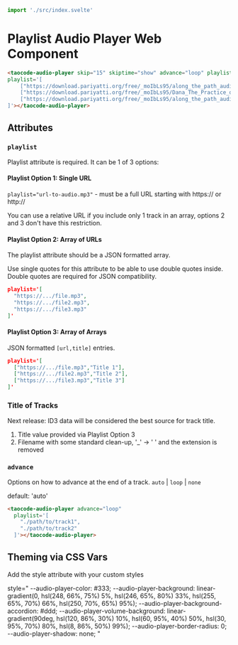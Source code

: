 ```js script
import './src/index.svelte'
```

# Playlist Audio Player Web Component

```html preview-story
<taocode-audio-player skip="15" skiptime="show" advance="loop" playlistshow="false" 
playlist='[
    ["https://download.pariyatti.org/free/_moIbLs95/along_the_path_audio/streaming/Lumbini.mp3","Lumbini"],
    ["https://download.pariyatti.org/free/_moIbLs95/Dana_The_Practice_of_Giving_single.mp3","The Practice of Giving"],
    ["https://download.pariyatti.org/free/_moIbLs95/along_the_path_audio/streaming/Great_Compassion.mp3","Great Compassion"]
]'></taocode-audio-player>
```
## Attributes

### `playlist`

Playlist attribute is required. It can be 1 of 3 options:

#### Playlist Option 1: Single URL

`playlist="url-to-audio.mp3"` - must be a full URL starting with https:// or http://

You can use a relative URL if you include only 1 track in an array, options 2 and 3 don't have this restriction.

#### Playlist Option 2: Array of URLs

The playlist attribute should be a JSON formatted array. 

Use single quotes for this attribute to be able to use double quotes inside.
Double quotes are required for JSON compatibility.

```json
playlist='[
  "https://.../file.mp3",
  "https://.../file2.mp3",
  "https://.../file3.mp3"
]'
```

#### Playlist Option 3: Array of Arrays

JSON formatted `[url,title]` entries.

```json
playlist='[
  ["https://.../file.mp3","Title 1"],
  ["https://.../file2.mp3","Title 2"],
  ["https://.../file3.mp3","Title 3"]
]'
```

### Title of Tracks

Next release: ID3 data will be considered the best source for track title.

1. Title value provided via Playlist Option 3
1. Filename with some standard clean-up, '_' -> ' ' and the extension is removed

### `advance`

Options on how to advance at the end of a track. `auto` | `loop` | `none`

default: 'auto'

```html
<taocode-audio-player advance="loop"
  playlist='[
    "./path/to/track1",
    "./path/to/track2"
  ]'></taocode-audio-player>
```

## Theming via CSS Vars

Add the style attribute with your custom styles

style="
  --audio-player-color: #333;
  --audio-player-background: linear-gradient(0, hsl(248, 66%, 75%) 5%, hsl(246, 65%, 80%) 33%, hsl(255, 65%, 70%) 66%, hsl(250, 70%, 65%) 95%);
  --audio-player-background-accordion: #ddd;
  --audio-player-volume-background: linear-gradient(90deg, hsl(120, 86%, 30%) 10%, hsl(60, 95%, 40%) 50%, hsl(30, 95%, 70%) 80%, hsl(8, 86%, 50%) 99%);
  --audio-player-border-radius: 0;
  --audio-player-shadow: none;
"
